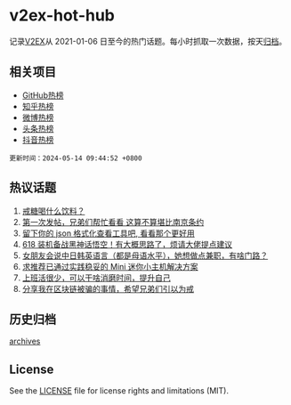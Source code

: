 # v2ex-hot-hub

 记录[V2EX](https://www.v2ex.com/)从 2021-01-06 日至今的热门话题。每小时抓取一次数据，按天[归档](archives)。
 
 ## 相关项目

- [GitHub热榜](https://github.com/snaildev/github-hot-hub)
- [知乎热榜](https://github.com/snaildev/zhihu-hot-hub)
- [微博热榜](https://github.com/snaildev/weibo-hot-hub)
- [头条热榜](https://github.com/snaildev/toutiao-hot-hub)
- [抖音热榜](https://github.com/snaildev/douyin-hot-hub)


 `更新时间：2024-05-14 09:44:52 +0800`

## 热议话题

1. [戒糖喝什么饮料？](https://www.v2ex.com/t/1040164)
1. [第一次发帖，兄弟们帮忙看看 这算不算堪比南京条约](https://www.v2ex.com/t/1040461)
1. [留下你的 json 格式化查看工具吧, 看看那个更好用](https://www.v2ex.com/t/1040158)
1. [618 装机备战黑神话悟空！有大概思路了，烦请大佬提点建议](https://www.v2ex.com/t/1040142)
1. [女朋友会说中日韩英语言（都是母语水平），她想做点兼职，有啥门路？](https://www.v2ex.com/t/1040316)
1. [求推荐已通过实践稳妥的 Mini 迷你小主机解决方案](https://www.v2ex.com/t/1040291)
1. [上班活很少，可以干啥消磨时间，提升自己](https://www.v2ex.com/t/1040206)
1. [分享我在区块链被骗的事情，希望兄弟们引以为戒](https://www.v2ex.com/t/1040140)

## 历史归档

[archives](archives)

## License

See the [LICENSE](LICENSE) file for license rights and limitations (MIT).
